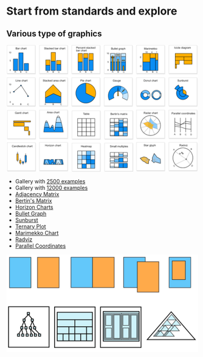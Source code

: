 # Start from standards and explore

## Various type of graphics

<img src="../img/chart_types.png" />

* Gallery with [2500 examples](http://christopheviau.com/d3list/gallery.html)
* Gallery with [12000 examples](http://blockbuilder.org/search)
* [Adjacency Matrix](https://bost.ocks.org/mike/miserables/)
* [Bertin's Matrix](https://github.com/jdfekete/reorder.js/wiki/Introduction)
* [Horizon Charts](http://vis.berkeley.edu/papers/horizon/)
* [Bullet Graph](https://www.perceptualedge.com/blog/?p=217)
* [Sunburst](https://www.jasondavies.com/coffee-wheel/)
* [Ternary Plot](http://bl.ocks.org/biovisualize/c43740892e8f96769084bcf3e0bb7839)
* [Marimekko Chart](http://bl.ocks.org/mbostock/1005090)
* [Radviz](https://github.com/biovisualize/radviz)
* [Parallel Coordinates](http://exposedata.com/parallel/)


<img src="../img/assembly.png" />